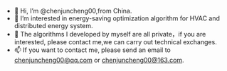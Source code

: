 - 👋 Hi, I’m @chenjuncheng00,from China.
- 👀 I’m interested in energy-saving optimization algorithm for HVAC and distributed energy system.
- 🌱 The algorithms I developed by myself are all private，if you are interested, please contact me,we can carry out technical exchanges.
- 📫 If you want to contact me, please send an email to chenjuncheng00@qq.com or chenjuncheng00@163.com.

<!---
chenjuncheng00/chenjuncheng00 is a ✨ special ✨ repository because its `README.md` (this file) appears on your GitHub profile.
You can click the Preview link to take a look at your changes.
--->

